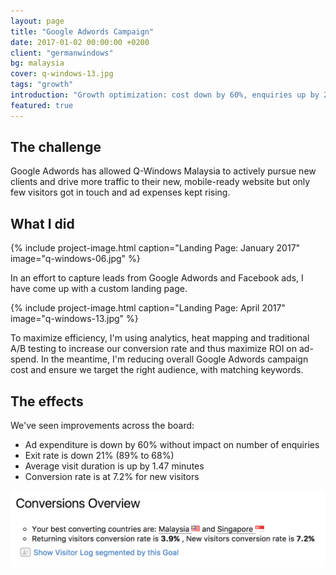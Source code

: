 ```yaml
---
layout: page
title: "Google Adwords Campaign"
date: 2017-01-02 00:00:00 +0200
client: "germanwindows"
bg: malaysia
cover: q-windows-13.jpg
tags: "growth"
introduction: "Growth optimization: cost down by 60%, enquiries up by 200%."
featured: true
---
```


## The challenge

Google Adwords has allowed Q-Windows Malaysia to actively pursue new clients and drive more traffic to their new, mobile-ready website but only few visitors got in touch and ad expenses kept rising.

## What I did

{% include project-image.html caption="Landing Page: January 2017" image="q-windows-06.jpg" %}

In an effort to capture leads from Google Adwords and Facebook ads, I have come up with a custom landing page.

{% include project-image.html caption="Landing Page: April 2017" image="q-windows-13.jpg" %}

To maximize efficiency, I'm using analytics, heat mapping and traditional A/B testing to increase our conversion rate and thus maximize ROI on ad-spend. In the meantime, I'm reducing overall Google Adwords campaign cost and ensure we target the right audience, with matching keywords.

## The effects

We've seen improvements across the board:
- Ad expenditure is down by 60% without impact on number of enquiries
- Exit rate is down 21% (89% to 68%)
- Average visit duration is up by 1.47 minutes
- Conversion rate is at 7.2% for new visitors

<img src="/assets/images/projects/q-windows-07.png" class="image-wrapper inline">
